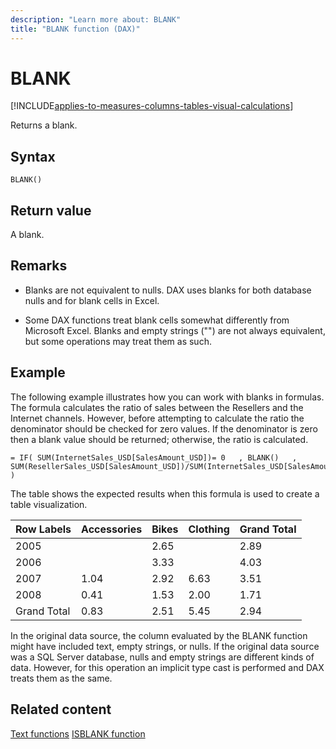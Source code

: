 ```yaml
---
description: "Learn more about: BLANK"
title: "BLANK function (DAX)"
---
```

# BLANK

[!INCLUDE[applies-to-measures-columns-tables-visual-calculations](includes/applies-to-measures-columns-tables-visual-calculations.md)]

Returns a blank.

## Syntax

```dax
BLANK()
```

## Return value

A blank.

## Remarks

- Blanks are not equivalent to nulls. DAX uses blanks for both database nulls and for blank cells in Excel.

- Some DAX functions treat blank cells somewhat differently from Microsoft Excel. Blanks and empty strings ("") are not always equivalent, but some operations may treat them as such.

## Example

The following example illustrates how you can work with blanks in formulas. The formula calculates the ratio of sales between the Resellers and the Internet channels. However, before attempting to calculate the ratio the denominator should be checked for zero values. If the denominator is zero then a blank value should be returned; otherwise, the ratio is calculated.

```dax
= IF( SUM(InternetSales_USD[SalesAmount_USD])= 0   , BLANK()   , SUM(ResellerSales_USD[SalesAmount_USD])/SUM(InternetSales_USD[SalesAmount_USD])   )
```

The table shows the expected results when this formula is used to create a table visualization.

|Row Labels|Accessories|Bikes|Clothing|Grand Total|
|------------------------------------|-----------------|----|----|----|
|2005||2.65||2.89|
|2006||3.33||4.03|
|2007|1.04|2.92|6.63|3.51|
|2008|0.41|1.53|2.00|1.71|
|Grand Total|0.83|2.51|5.45|2.94|

In the original data source, the column evaluated by the BLANK function might have included text, empty strings, or nulls. If the original data source was a SQL Server database, nulls and empty strings are different kinds of data. However, for this operation an implicit type cast is performed and DAX treats them as the same.

## Related content

[Text functions](text-functions-dax.md)
[ISBLANK function](isblank-function-dax.md)

